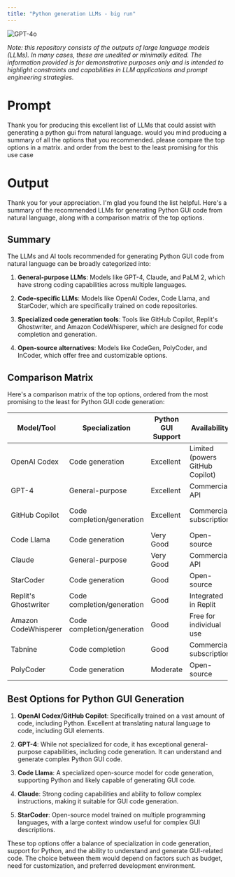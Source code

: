 ```yaml
---
title: "Python generation LLMs - big run"
---
```

![GPT-4o](https://img.shields.io/badge/GPT--4o-3333FF?style=for-the-badge&logo=openai&logoColor=white)



*Note: this repository consists of the outputs of large language models (LLMs). In many cases, these are unedited or minimally edited. The information provided is for demonstrative purposes only and is intended to highlight constraints and capabilities in LLM applications and prompt engineering strategies.*


# Prompt

Thank you for producing this excellent list of LLMs that could assist with generating a python gui from natural language. would you mind producing a summary of all the options that you recommended. please compare the top options in a matrix. and order from the best to the least promising for this use case

# Output

Thank you for your appreciation. I'm glad you found the list helpful. Here's a summary of the recommended LLMs for generating Python GUI code from natural language, along with a comparison matrix of the top options.

## Summary

The LLMs and AI tools recommended for generating Python GUI code from natural language can be broadly categorized into:

1. **General-purpose LLMs**: Models like GPT-4, Claude, and PaLM 2, which have strong coding capabilities across multiple languages.

2. **Code-specific LLMs**: Models like OpenAI Codex, Code Llama, and StarCoder, which are specifically trained on code repositories.

3. **Specialized code generation tools**: Tools like GitHub Copilot, Replit's Ghostwriter, and Amazon CodeWhisperer, which are designed for code completion and generation.

4. **Open-source alternatives**: Models like CodeGen, PolyCoder, and InCoder, which offer free and customizable options.

## Comparison Matrix

Here's a comparison matrix of the top options, ordered from the most promising to the least for Python GUI code generation:

| Model/Tool           | Specialization             | Python GUI Support | Availability                    | Integration             |
| -------------------- | -------------------------- | ------------------ | ------------------------------- | ----------------------- |
| OpenAI Codex         | Code generation            | Excellent          | Limited (powers GitHub Copilot) | GitHub Copilot          |
| GPT-4                | General-purpose            | Excellent          | Commercial API                  | Various                 |
| GitHub Copilot       | Code completion/generation | Excellent          | Commercial subscription         | VS Code, JetBrains IDEs |
| Code Llama           | Code generation            | Very Good          | Open-source                     | Various                 |
| Claude               | General-purpose            | Very Good          | Commercial API                  | Various                 |
| StarCoder            | Code generation            | Good               | Open-source                     | VS Code extension       |
| Replit's Ghostwriter | Code completion/generation | Good               | Integrated in Replit            | Replit IDE              |
| Amazon CodeWhisperer | Code completion/generation | Good               | Free for individual use         | Various IDEs            |
| Tabnine              | Code completion            | Good               | Commercial subscription         | Various IDEs            |
| PolyCoder            | Code generation            | Moderate           | Open-source                     | Custom integration      |

## Best Options for Python GUI Generation

1. **OpenAI Codex/GitHub Copilot**: Specifically trained on a vast amount of code, including Python. Excellent at translating natural language to code, including GUI elements.

2. **GPT-4**: While not specialized for code, it has exceptional general-purpose capabilities, including code generation. It can understand and generate complex Python GUI code.

3. **Code Llama**: A specialized open-source model for code generation, supporting Python and likely capable of generating GUI code.

4. **Claude**: Strong coding capabilities and ability to follow complex instructions, making it suitable for GUI code generation.

5. **StarCoder**: Open-source model trained on multiple programming languages, with a large context window useful for complex GUI descriptions.

These top options offer a balance of specialization in code generation, support for Python, and the ability to understand and generate GUI-related code. The choice between them would depend on factors such as budget, need for customization, and preferred development environment.

 